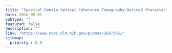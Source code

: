 ```yaml
---
title: "Spectral-Domain Optical Coherence Tomography-Derived Characteristics of Bruch Membrane Opening in a Young Adult Australian Population."
date: 2016-05-01
pubtype: ""
featured: false
description: ""
link: "https://www.ncbi.nlm.nih.gov/pubmed/26973051"
sitemap:
  priority : 0.8
---
```




